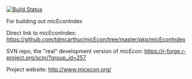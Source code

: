 [![Build Status](https://travis-ci.org/tdmcarthur/micEcon.svg?branch=master)](https://travis-ci.org/tdmcarthur/micEcon)

For building out micEconIndex

Direct link to micEconIndex: https://github.com/tdmcarthur/micEcon/tree/master/pkg/micEconIndex

SVN repo, the "real" development version of micEcon: https://r-forge.r-project.org/scm/?group_id=257

Project website: http://www.micecon.org/
